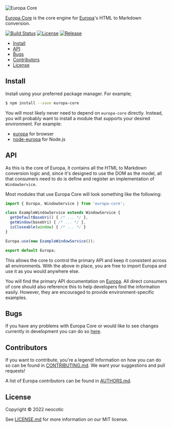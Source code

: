 ![Europa Core](https://cdn.rawgit.com/neocotic/europa-branding/master/assets/banner/europa-core/europa-core-banner-742x200.png)

[Europa Core](https://github.com/neocotic/europa/tree/main/packages/europa-core) is the core engine for
[Europa](https://github.com/neocotic/europa)'s HTML to Markdown conversion.

[![Build Status](https://img.shields.io/github/workflow/status/neocotic/europa/CI/develop?style=flat-square)](https://github.com/neocotic/europa/actions/workflows/ci.yml)
[![License](https://img.shields.io/npm/l/europa-core.svg?style=flat-square)](https://github.com/neocotic/europa/blob/main/LICENSE.md)
[![Release](https://img.shields.io/npm/v/europa-core.svg?style=flat-square)](https://npmjs.com/package/europa-core)

* [Install](#install)
* [API](#api)
* [Bugs](#bugs)
* [Contributors](#contributors)
* [License](#license)

## Install

Install using your preferred package manager. For example;

``` bash
$ npm install --save europa-core
```

You will most likely never need to depend on `europa-core` directly. Instead, you will probably want to install a module
that supports your desired environment. For example:

* [europa](https://github.com/neocotic/europa/tree/main/packages/europa) for browser
* [node-europa](https://github.com/neocotic/europa/tree/main/packages/node-europa) for Node.js

## API

As this is the core of Europa, it contains all the HTML to Markdown conversion logic and, since it's designed to use the
DOM as the model, all that consumers need to do is define and register an implementation of `WindowService`.

Most modules that use Europa Core will look something like the following:

``` javascript
import { Europa, WindowService } from 'europa-core';

class ExampleWindowService extends WindowService {
  getDefaultBaseUri() { /* ... */ },
  getWindow(baseUri) { /* ... */ },
  isCloseable(window) { /* ... */ }
}

Europa.use(new ExampleWindowService());

export default Europa;
```

This allows the core to control the primary API and keep it consistent across all environments. With the above in place,
you are free to import Europa and use it as you would anywhere else.

You will find the primary API documentation on [Europa](https://github.com/neocotic/europa/tree/main/packages/europa).
All direct consumers of core should also reference this to help developers find the information easily. However, they
are encouraged to provide environment-specific examples.

## Bugs

If you have any problems with Europa Core or would like to see changes currently in development you can do so
[here](https://github.com/neocotic/europa/issues).

## Contributors

If you want to contribute, you're a legend! Information on how you can do so can be found in
[CONTRIBUTING.md](https://github.com/neocotic/europa/blob/main/CONTRIBUTING.md). We want your suggestions and pull
requests!

A list of Europa contributors can be found in [AUTHORS.md](https://github.com/neocotic/europa/blob/main/AUTHORS.md).

## License

Copyright © 2022 neocotic

See [LICENSE.md](https://github.com/neocotic/europa/raw/main/packages/europa-core/LICENSE.md) for more information on
our MIT license.
